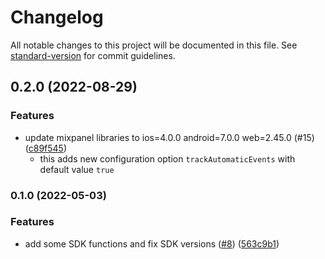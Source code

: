 # Changelog

All notable changes to this project will be documented in this file. See [standard-version](https://github.com/conventional-changelog/standard-version) for commit guidelines.

## 0.2.0 (2022-08-29)

### Features

* update mixpanel libraries to ios=4.0.0 android=7.0.0 web=2.45.0 (#15) ([c89f545](https://github.com/houseninjadojo/capacitor-mixpanel/commit/c89f545))
  * this adds new configuration option `trackAutomaticEvents` with default value `true`

### 0.1.0 (2022-05-03)

### Features

* add some SDK functions and fix SDK versions ([#8](https://github.com/houseninjadojo/capacitor-mixpanel/issues/8)) ([563c9b1](https://github.com/houseninjadojo/capacitor-mixpanel/commit/563c9b17a37c201764526fb3f16b9357af881954))
